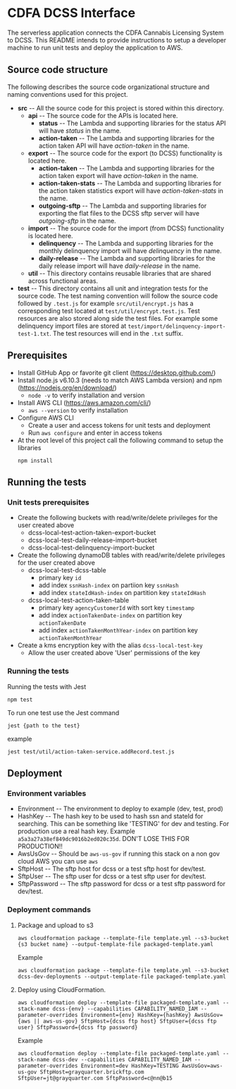 # CDFA DCSS Interface

The serverless application connects the CDFA Cannabis Licensing System to DCSS. This README intends to provide 
instructions to setup a developer machine to run unit tests and deploy the application to AWS. 

## Source code structure
The following describes the source code organizational structure and naming conventions used for this project.
  * __src__ -- All the source code for this project is stored within this directory.
    * __api__ -- The source code for the APIs is located here.
      * __status__ -- The Lambda and supporting libraries for the status API will have *status* in the name.
      * __action-taken__ -- The Lambda and supporting libraries for the action taken API will have *action-taken* in the name.
    * __export__ -- The source code for the export (to DCSS) functionality is located here.
      * __action-taken__ -- The Lambda and supporting libraries for the action taken export will have *action-taken* in the name.
      * __action-taken-stats__ -- The Lambda and supporting libraries for the action taken statistics export will have *action-taken-stats* in the name.
      * __outgoing-sftp__ -- The Lambda and supporting libraries for exporting the flat files to the DCSS sftp server will have *outgoing-sftp* in the name.
    * __import__ -- The source code for the import (from DCSS) functionality is located here.
      * __delinquency__ -- The Lambda and supporting libraries for the monthly delinquency import will have *delinquency* in the name.
      * __daily-release__ -- The Lambda and supporting libraries for the daily release import will have *daily-release* in the name. 
    * __util__ -- This directory contains reusable libraries that are shared across functional areas.
  * __test__ -- This directory contains all unit and integration tests for the source code. 
  The test naming convention will follow the source code followed by `.test.js` for example `src/util/encrypt.js` has a 
  corresponding test located at `test/util/encrypt.test.js`. Test resources are also stored along side the test files. 
  For example some delinquency import files are stored at `test/import/delinquency-import-test-1.txt`. The test resources 
  will end in the `.txt` suffix.

## Prerequisites

  * Install GitHub App or favorite git client (<https://desktop.github.com/>)
  * Install node.js v6.10.3 (needs to match AWS Lambda version) and npm (<https://nodejs.org/en/download/>)
    * `node -v` to verify installation and version
  * Install AWS CLI (<https://aws.amazon.com/cli/>)
    * `aws --version` to verify installation
  * Configure AWS CLI
    * Create a user and access tokens for unit tests and deployment
    * Run `aws configure` and enter in access tokens
  * At the root level of this project call the following command to setup the libraries
    ```
    npm install 
    ```
## Running the tests
### Unit tests prerequisites
  * Create the following buckets with read/write/delete privileges for the user created above
    * dcss-local-test-action-taken-export-bucket
    * dcss-local-test-daily-release-import-bucket
    * dcss-local-test-delinquency-import-bucket
  * Create the following dynamoDB tables with read/write/delete privileges for the user created above
    * dcss-local-test-dcss-table
      * primary key `id`
      * add index `ssnHash-index` on partiion key `ssnHash`
      * add index `stateIdHash-index` on partition key `stateIdHash`
    * dcss-local-test-action-taken-table
      * primary key `agencyCustomerId` with sort key `timestamp`
      * add index `actionTakenDate-index` on partition key `actionTakenDate`
      * add index `actionTakenMonthYear-index` on partition key `actionTakenMonthYear`
  * Create a kms encryption key with the alias `dcss-local-test-key`
    * Allow the user created above 'User' permissions of the key
   

### Running the tests
Running the tests with Jest
```
npm test
```

To run one test use the Jest command
```
jest {path to the test}
```
example
```
jest test/util/action-taken-service.addRecord.test.js
```
## Deployment
### Environment variables

  * Environment -- The environment to deploy to example (dev, test, prod)
  * HashKey -- The hash key to be used to hash ssn and stateId for searching. This can be something like 'TESTING' for dev and testing. For production use a real hash key. Example `a5a3a27a38ef849dc9016b2ed020c35d`. DON'T LOSE THIS FOR PRODUCTION!!
  * AwsUsGov -- Should be `aws-us-gov` if running this stack on a non gov cloud AWS you can use `aws`
  * SftpHost -- The sftp host for dcss or a test sftp host for dev/test.
  * SftpUser -- The sftp user for dcss or a test sftp user for dev/test.
  * SftpPassword -- The sftp password for dcss or a test sftp password for dev/test.
  
### Deployment commands  

1. Package and upload to s3
    ```
    aws cloudformation package --template-file template.yml --s3-bucket {s3 bucket name} --output-template-file packaged-template.yaml
    ```
    Example
    ```
    aws cloudformation package --template-file template.yml --s3-bucket dcss-dev-deployments --output-template-file packaged-template.yaml
    ```
1. Deploy using CloudFormation.
    ```
    aws cloudformation deploy --template-file packaged-template.yaml --stack-name dcss-{env} --capabilities CAPABILITY_NAMED_IAM --parameter-overrides Environment={env} HashKey={hashKey} AwsUsGov={aws || aws-us-gov} SftpHost={dcss ftp host} SftpUser={dcss ftp user} SftpPassword={dcss ftp password}
    ```
    Example
    ```
    aws cloudformation deploy --template-file packaged-template.yaml --stack-name dcss-dev --capabilities CAPABILITY_NAMED_IAM --parameter-overrides Environment=dev HashKey=TESTING AwsUsGov=aws-us-gov SftpHost=grayquarter.brickftp.com SftpUser=jt@grayquarter.com SftpPassword=c@nn@b15
    ```

